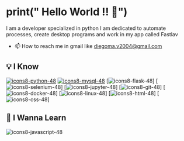 # print(" Hello World !! 👋")
I am a developer specialized in python I am dedicated to automate processes, create desktop programs and work in my app called Fastlav

- 📫 How to reach me in gmail like [diegoma.v2004@gmail.com](https://mail.google.com/mail/u/0/?hl=es-419#inbox)


## 💡 I Know
[![icons8-python-48](https://github.com/Dieg0MV/Dieg0MV/assets/101619179/5f42faf7-ca11-47e7-89e0-4b8d8eb3c47f)](https://www.python.org/doc/)
 [![icons8-mysql-48](https://github.com/Dieg0MV/Dieg0MV/assets/101619179/0e4d68c3-8ed8-4003-8c86-c025f2add17f)]()
  [![icons8-flask-48](https://github.com/Dieg0MV/Dieg0MV/assets/101619179/dd0dbd00-3d8f-4350-8ea2-872e037a583a)]
 [![icons8-selenium-48](https://github.com/Dieg0MV/Dieg0MV/assets/101619179/d96574f0-4aef-48a0-8bba-72597039831f)]
  [![icons8-jupyter-48](https://github.com/Dieg0MV/Dieg0MV/assets/101619179/50b238b6-f13a-4ed6-8a95-bcfeb465c96a)]
  [![icons8-git-48](https://github.com/Dieg0MV/Dieg0MV/asset[s/101619179/972b392f-5ca1-4a70-b87b-abc1c9ca7d0d)]  [![icons8-docker-48](https://github.com/Dieg0MV/Dieg0MV/assets/101619179/bcf239f4-61d5-4372-aca3-cac41004c0fd)]    [![icons8-linux-48](https://github.com/Dieg0MV/Dieg0MV/assets/101619179/26132258-a282-442e-84ab-e4bcb50b93f6)]
[![icons8-html-48](https://github.com/Dieg0MV/Dieg0MV/assets/101619179/ec9ac36c-83cc-46e1-9e4d-949eb3f94214)]
[![icons8-css-48](https://github.com/Dieg0MV/Dieg0MV/assets/101619179/5c460e78-553a-42a4-b737-70edbedad2b1)]


##  🧠 I Wanna Learn
![icons8-javascript-48](https://github.com/Dieg0MV/Dieg0MV/assets/101619179/40f650f5-667b-4721-970e-c7b3cbd03472)








